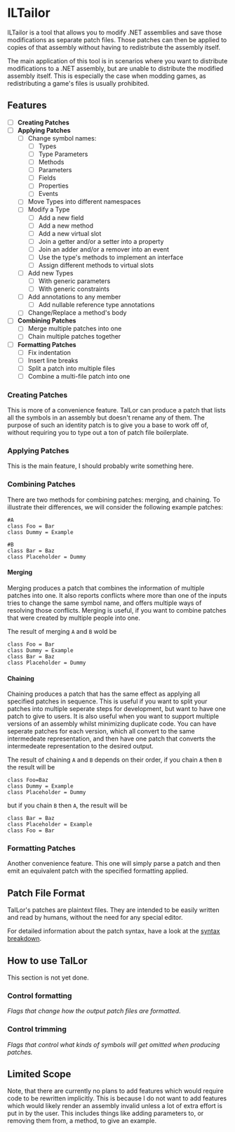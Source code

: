 # ILTailor
ILTailor is a tool that allows you to modify .NET assemblies and save those modifications as separate patch files. Those patches can then be applied to copies of that assembly without having to redistribute the assembly itself.

The main application of this tool is in scenarios where you want to distribute modifications to a .NET assembly, but are unable to distribute the modified assembly itself. This is especially the case when modding games, as redistributing a game's files is usually prohibited.

## Features
- [ ] **Creating Patches**
- [ ] **Applying Patches**
  - [ ] Change symbol names:
    - [ ] Types
    - [ ] Type Parameters
    - [ ] Methods
    - [ ] Parameters
    - [ ] Fields
    - [ ] Properties
    - [ ] Events
  - [ ] Move Types into different namespaces
  - [ ] Modify a Type
    - [ ] Add a new field
    - [ ] Add a new method
    - [ ] Add a new virtual slot
    - [ ] Join a getter and/or a setter into a property
    - [ ] Join an adder and/or a remover into an event
    - [ ] Use the type's methods to implement an interface
    - [ ] Assign different methods to virtual slots
  - [ ] Add new Types
    - [ ] With generic parameters
    - [ ] With generic constraints
  - [ ] Add annotations to any member
    - [ ] Add nullable reference type annotations
  - [ ] Change/Replace a method's body
- [ ] **Combining Patches**
  - [ ] Merge multiple patches into one
  - [ ] Chain multiple patches together
- [ ] **Formatting Patches**
  - [ ] Fix indentation
  - [ ] Insert line breaks
  - [ ] Split a patch into multiple files
  - [ ] Combine a multi-file patch into one

### Creating Patches
This is more of a convenience feature. TaILor can produce a patch that lists all the symbols in an assembly but doesn't rename any of them. The purpose of such an identity patch is to give you a base to work off of, without requiring you to type out a ton of patch file boilerplate.

### Applying Patches
This is the main feature, I should probably write something here.

### Combining Patches
There are two methods for combining patches: merging, and chaining.
To illustrate their differences, we will consider the following example patches:

```
#A
class Foo = Bar
class Dummy = Example
```

```
#B
class Bar = Baz
class Placeholder = Dummy
```

#### Merging
Merging produces a patch that combines the information of multiple patches into one. It also reports conflicts where more than one of the inputs tries to change the same symbol name, and offers multiple ways of resolving those conflicts. Merging is useful, if you want to combine patches that were created by multiple people into one.

The result of merging `A` and `B` wold be
```
class Foo = Bar
class Dummy = Example
class Bar = Baz
class Placeholder = Dummy
```

#### Chaining
Chaining produces a patch that has the same effect as applying all specified patches in sequence. This is useful if you want to split your patches into multiple seperate steps for development, but want to have one patch to give to users. It is also useful when you want to support multiple versions of an assembly whilst minimizing duplicate code. You can have seperate patches for each version, which all convert to the same intermedeate representation, and then have one patch that converts the intermedeate representation to the desired output.

The result of chaining `A` and `B` depends on their order,
if you chain `A` then `B` the result will be
```
class Foo=Baz
class Dummy = Example
class Placeholder = Dummy
```
but if you chain `B` then `A`, the result will be
```
class Bar = Baz
class Placeholder = Example
class Foo = Bar
```

### Formatting Patches
Another convenience feature. This one will simply parse a patch and then emit an equivalent patch with the specified formatting applied.


## Patch File Format
TaILor's patches are plaintext files. They are intended to be easily written and read by humans, without the need for any special editor.

For detailed information about the patch syntax, have a look at the [syntax breakdown](./SYNTAX.md).

## How to use TaILor
This section is not yet done.
### Control formatting
*Flags that change how the output patch files are formatted.*

### Control trimming
*Flags that control what kinds of symbols will get omitted when producing patches.*


## Limited Scope
Note, that there are currently no plans to add features which would require code to be rewritten implicitly. This is because I do not want to add features which would likely render an assembly invalid unless a lot of extra effort is put in by the user. This includes things like adding parameters to, or removing them from, a method, to give an example.
